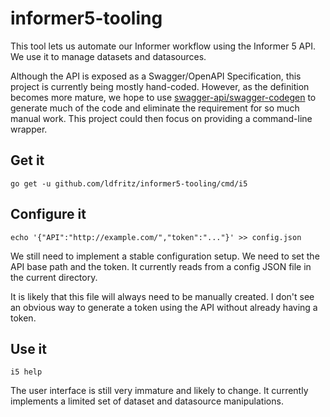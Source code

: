 # informer5-tooling

This tool lets us automate our Informer workflow using the Informer 5 API.
We use it to manage datasets and datasources.

Although the API is exposed as a Swagger/OpenAPI Specification, this project is currently being mostly hand-coded.
However, as the definition becomes more mature, we hope to use [swagger-api/swagger-codegen](github.com/swagger-api/swagger-codegen) to generate much of the code and eliminate the requirement for so much manual work.
This project could then focus on providing a command-line wrapper.

## Get it

```
go get -u github.com/ldfritz/informer5-tooling/cmd/i5
```

## Configure it

```
echo '{"API":"http://example.com/","token":"..."}' >> config.json
```

We still need to implement a stable configuration setup.
We need to set the API base path and the token.
It currently reads from a config JSON file in the current directory.

It is likely that this file will always need to be manually created.
I don't see an obvious way to generate a token using the API without already having a token.

## Use it

```
i5 help
```

The user interface is still very immature and likely to change.
It currently implements a limited set of dataset and datasource manipulations.
